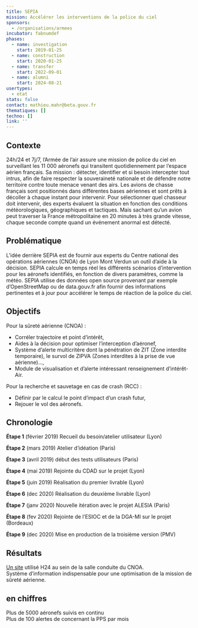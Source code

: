 ```yaml
---
title: SEPIA
mission: Accélérer les interventions de la police du ciel
sponsors:
  - /organisations/armees
incubator: fabnumdef
phases:
  - name: investigation
    start: 2019-01-25
  - name: construction
    start: 2020-01-25
  - name: transfer
    start: 2022-09-01
  - name: alumni
    start: 2024-08-21
usertypes:
  - etat
stats: false
contact: mathieu.mahr@beta.gouv.fr
thematiques: []
techno: []
link: ''
---
```

## Contexte 
24h/24 et 7j/7, l’Armée de l’air assure une mission de police du ciel en surveillant les 11 000 aéronefs qui transitent quotidiennement par l’espace aérien français. Sa mission : détecter, identifier et si besoin intercepter tout intrus, afin de faire respecter la souveraineté nationale et de défendre notre territoire contre toute menace venant des airs.
Les avions de chasse français sont positionnés dans différentes bases aériennes et sont prêts à décoller à chaque instant pour intervenir. Pour sélectionner quel chasseur doit intervenir, des experts évaluent la situation en fonction des conditions météorologiques, géographiques et tactiques. Mais sachant qu’un avion peut traverser la France métropolitaine en 20 minutes à très grande vitesse, chaque seconde compte quand un événement anormal est détecté.

## Problématique
L’idée derrière SEPIA est de fournir aux experts du Centre national des opérations aériennes (CNOA) de Lyon Mont Verdun un outil d’aide à la décision. SEPIA calcule en temps réel les différents scénarios d’intervention pour les aéronefs identifiés, en fonction de divers paramètres, comme la météo.
SEPIA utilise des données open source provenant par exemple d’OpenStreetMap ou de data.gouv.fr afin fournir des informations pertinentes et à jour pour accélérer le temps de réaction de la police du ciel.

## Objectifs   
Pour la sûreté aérienne (CNOA) :
* Corréler trajectoire et point d’intérêt,
* Aides à la décision pour optimiser l’interception d’aéronef,
* Système d’alerte multicritère dont la pénétration de ZIT (Zone interdite temporaire), le survol de ZIPVA (Zones interdites à la prise de vue aérienne)…,
* Module de visualisation et d’alerte intéressant renseignement d’intérêt-Air.

Pour la recherche et sauvetage en cas de crash (RCC) :
* Définir par le calcul le point d’impact d’un crash futur,
* Rejouer le vol des aéronefs.


## Chronologie
__Étape 1__ (février 2019) Recueil du besoin/atelier utilisateur (Lyon)   

__Étape 2__ (mars 2019) Atelier d’idéation (Paris)   

__Étape 3__ (avril 2019) début des tests utilisateurs (Paris)   

__Étape 4__ (mai 2019) Rejointe du CDAD sur le projet (Lyon)   

__Étape 5__ (juin 2019) Réalisation du premier livrable (Lyon)   

__Étape 6__ (dec 2020) Réalisation du deuxième livrable (Lyon)   

__Étape 7__ (janv 2020) Nouvelle itération avec le projet ALESIA (Paris)   

__Étape 8__ (fev 2020) Rejointe de l’ESIOC et de la DGA-MI sur le projet (Bordeaux)   

__Étape 9__ (dec 2020) Mise en production de la troisième version (PMV)   

## Résultats
[Un site](https://sepia.fabnum.fr) utilisé H24 au sein de la salle conduite du CNOA.   
Système d’information indispensable pour une optimisation de la mission de sûreté aérienne.

## en chiffres
Plus de 5000 aéronefs suivis en continu     
Plus de 100 alertes de concernant la PPS par mois


